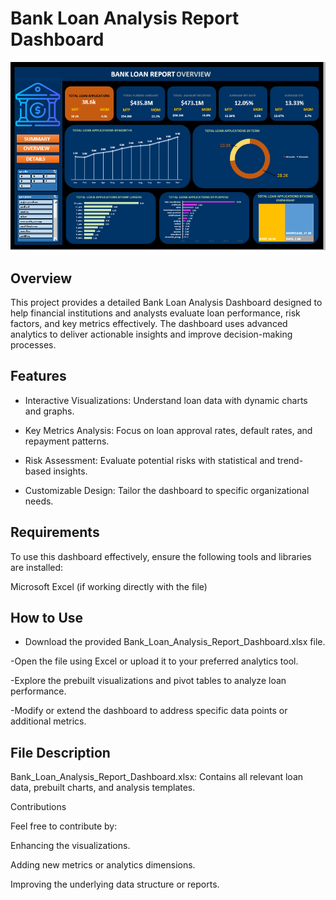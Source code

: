 # Bank Loan Analysis Report Dashboard
<p align="center">
  <img src="Overview dashboard.png" alt="Dashboard Screenshot" title="Bank Loan Dashboard">
</p>


## Overview

This project provides a detailed Bank Loan Analysis Dashboard designed to help financial institutions and analysts evaluate loan performance, risk factors, and key metrics effectively. The dashboard uses advanced analytics to deliver actionable insights and improve decision-making processes.

## Features

- Interactive Visualizations: Understand loan data with dynamic charts and graphs.

- Key Metrics Analysis: Focus on loan approval rates, default rates, and repayment patterns.

- Risk Assessment: Evaluate potential risks with statistical and trend-based insights.

- Customizable Design: Tailor the dashboard to specific organizational needs.

## Requirements

To use this dashboard effectively, ensure the following tools and libraries are installed:

Microsoft Excel (if working directly with the file)





## How to Use

- Download the provided Bank_Loan_Analysis_Report_Dashboard.xlsx file.

-Open the file using Excel or upload it to your preferred analytics tool.

-Explore the prebuilt visualizations and pivot tables to analyze loan performance.

-Modify or extend the dashboard to address specific data points or additional metrics.

## File Description

Bank_Loan_Analysis_Report_Dashboard.xlsx: Contains all relevant loan data, prebuilt charts, and analysis templates.

Contributions

Feel free to contribute by:

Enhancing the visualizations.

Adding new metrics or analytics dimensions.

Improving the underlying data structure or reports.

